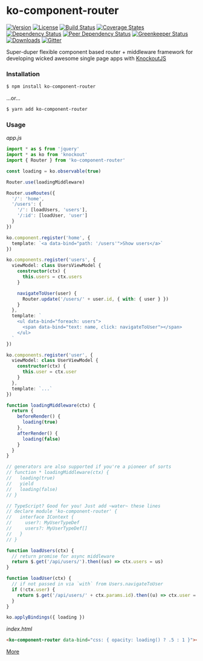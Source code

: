 # ko-component-router

[![Version][npm-version-shield]][npm]
[![License][wtfpl-shield]][wtfpl]
[![Build Status][travis-ci-shield]][travis-ci]
[![Coverage States][codecov-shield]][codecov]
[![Dependency Status][david-dm-shield]][david-dm]
[![Peer Dependency Status][david-dm-peer-shield]][david-dm-peer]
[![Greenkeeper Status][greenkeeper-shield]][greenkeeper]
[![Downloads][npm-stats-shield]][npm-stats]
[![Gitter][gitter-shield]][gitter]

Super-duper flexible component based router + middleware framework for developing wicked awesome single page apps with [KnockoutJS][]

### Installation
```bash
$ npm install ko-component-router
```
...or...
```bash
$ yarn add ko-component-router
```

### Usage
_app.js_
```typescript
import * as $ from 'jquery'
import * as ko from 'knockout'
import { Router } from 'ko-component-router'

const loading = ko.observable(true)

Router.use(loadingMiddleware)

Router.useRoutes({
  '/': 'home',
  '/users': {
    '/': [loadUsers, 'users'],
    '/:id': [loadUser, 'user']
  }
})

ko.component.register('home', {
  template: `<a data-bind="path: '/users'">Show users</a>`
})

ko.components.register('users', {
  viewModel: class UsersViewModel {
    constructor(ctx) {
      this.users = ctx.users
    }

    navigateToUser(user) {
      Router.update('/users/' + user.id, { with: { user } })
    }
  },
  template: `
    <ul data-bind="foreach: users">
      <span data-bind="text: name, click: navigateToUser"></span>
    </ul>
  `
})

ko.components.register('user', {
  viewModel: class UserViewModel {
    constructor(ctx) {
      this.user = ctx.user
    }
  },
  template: `...`
})

function loadingMiddleware(ctx) {
  return {
    beforeRender() {
      loading(true)
    },
    afterRender() {
      loading(false)
    }
  }
}

// generators are also supported if you're a pioneer of sorts
// function * loadingMiddleware(ctx) {
//   loading(true)
//   yield
//   loading(false)
// }

// TypeScript? Good for you! Just add ~water~ these lines
// declare module 'ko-component-router' {
//   interface IContext {
//     user?: MyUserTypeDef
//     users?: MyUserTypeDef[]
//   }
// }

function loadUsers(ctx) {
  // return promise for async middleware
  return $.get('/api/users/').then((us) => ctx.users = us)
}

function loadUser(ctx) {
  // if not passed in via `with` from Users.navigateToUser
  if (!ctx.user) {
    return $.get('/api/users/' + ctx.params.id).then((u) => ctx.user = u)
  }
}

ko.applyBindings({ loading })
```
_index.html_
```html
<ko-component-router data-bind="css: { opacity: loading() ? .5 : 1 }"></ko-component-router>
```

[More](./docs)

[KnockoutJS]: https://knockoutjs.com

[npm]: https://www.npmjs.com/package/ko-component-router
[npm-version-shield]: https://img.shields.io/npm/v/ko-component-router.svg?style=for-the-badge

[wtfpl]: ./LICENSE.md
[wtfpl-shield]: https://img.shields.io/npm/l/ko-component-router.svg?style=for-the-badge

[travis-ci]: https://travis-ci.org/Profiscience/ko-component-router/
[travis-ci-shield]: https://img.shields.io/travis/Profiscience/ko-component-router/master.svg?style=for-the-badge

[codecov]: https://codecov.io/gh/Profiscience/ko-component-router
[codecov-shield]: https://img.shields.io/codecov/c/github/Profiscience/ko-component-router.svg?style=for-the-badge

[david-dm]: https://david-dm.org/Profiscience/ko-component-router
[david-dm-shield]: https://img.shields.io/david/Profiscience/ko-component-router.svg?style=for-the-badge

[david-dm-peer]: https://david-dm.org/Profiscience/ko-component-router#info=peerDependencies&view=table
[david-dm-peer-shield]: https://img.shields.io/david/peer/Profiscience/ko-component-router.svg?style=for-the-badge?maxAge=2592000

[greenkeeper]: https://greenkeeper.io/
[greenkeeper-shield]: https://badges.greenkeeper.io/Profiscience/ko-component-router.svg?style=for-the-badge

[npm-stats]: http://npm-stat.com/charts.html?package=ko-component-router&author=&from=&to=
[npm-stats-shield]: https://img.shields.io/npm/dt/ko-component-router.svg?style=for-the-badge&maxAge=2592000

[gitter]: https://gitter.im/Profiscience/ko-component-router
[gitter-shield]: https://img.shields.io/gitter/room/profiscience/ko-component-router.svg?style=for-the-badge
